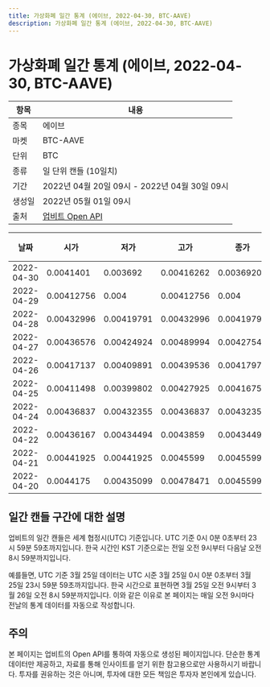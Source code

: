 ```yaml
---
title: 가상화폐 일간 통계 (에이브, 2022-04-30, BTC-AAVE)
description: 가상화폐 일간 통계 (에이브, 2022-04-30, BTC-AAVE)
---
```



가상화폐 일간 통계 (에이브, 2022-04-30, BTC-AAVE)
===

|항목|내용|
|--|--|
|종목|에이브|
|마켓|BTC-AAVE|
|단위|BTC|
|종류|일 단위 캔들 (10일치)|
|기간|2022년 04월 20일 09시 - 2022년 04월 30일 09시|
|생성일|2022년 05월 01일 09시|
|출처|[업비트 Open API](https://docs.upbit.com)|


|날짜|시가|저가|고가|종가|비고|
|--|--|--|--|--|--|
|2022-04-30|0.0041401|0.003692|0.00416262|0.00369202|    |
|2022-04-29|0.00412756|0.004|0.00412756|0.004|    |
|2022-04-28|0.00432996|0.00419791|0.00432996|0.00419791|    |
|2022-04-27|0.00436576|0.00424924|0.00489994|0.00427543|    |
|2022-04-26|0.00417137|0.00409891|0.00439536|0.0041797|    |
|2022-04-25|0.00411498|0.00399802|0.00427925|0.00416756|    |
|2022-04-24|0.00436837|0.00432355|0.00436837|0.00432355|    |
|2022-04-22|0.00436167|0.00434494|0.0043859|0.00434494|    |
|2022-04-21|0.00441925|0.00441925|0.0045599|0.0045599|    |
|2022-04-20|0.0044175|0.00435099|0.00478471|0.0045599|    |


일간 캔들 구간에 대한 설명
---


업비트의 일간 캔들은 세계 협정시(UTC) 기준입니다. 
UTC 기준 0시 0분 0초부터 23시 59분 59초까지입니다. 
한국 시간인 KST 기준으로는 전일 오전 9시부터 다음날 오전 8시 59분까지입니다. 


예를들면, UTC 기준 3월 25일 데이터는 UTC 시준 3월 25일 0시 0분 0초부터 3월 25일 23시 59분 59초까지입니다. 
한국 시간으로 표현하면 3월 25일 오전 9시부터 3월 26일 오전 8시 59분까지입니다. 
이와 같은 이유로 본 페이지는 매일 오전 9시마다 전날의 통계 데이터를 자동으로 작성합니다. 


주의
---


본 페이지는 업비트의 Open API를 통하여 자동으로 생성된 페이지입니다. 
단순한 통계 데이터만 제공하고, 자료를 통해 인사이트를 얻기 위한 참고용으로만 사용하시기 바랍니다. 
투자를 권유하는 것은 아니며, 투자에 대한 모든 책임은 투자자 본인에게 있습니다. 
